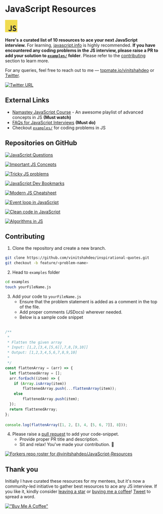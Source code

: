 # JavaScript Resources

<a href="https://vinitshahdeo.github.io/JavaScript-Resources/"><code><img height="40" src="https://raw.githubusercontent.com/github/explore/80688e429a7d4ef2fca1e82350fe8e3517d3494d/topics/javascript/javascript.png"></code></a>

**Here's a curated list of 10 resources to ace your next JavaScript interview.** For learning, [javascript.info](https://javascript.info/) is highly recommended. **If you have encountered any coding problems in the JS interview, please raise a PR to add your solution to [`examples/`](./examples) folder**. Please refer to the [contributing](#contributing) section to learn more.

For any queries, feel free to reach out to me — [topmate.io/vinitshahdeo](https://topmate.io/vinitshahdeo) or [Twitter](https://twitter.com/Vinit_Shahdeo).

[![Twitter URL](https://img.shields.io/twitter/url?label=Share%20on%20Twitter&style=social&url=https%3A%2F%2Ftwitter.com%2Fintent%2Ftweet%3Furl%3Dhttps%253A%252F%252Fgithub.com%252Fvinitshahdeo%252FJavaScript-Resources%252F%26text%3DCurated%2520list%2520of%2520resources%2520by%2520%40Vinit_Shahdeo%2520to%2520ace%2520your%2520next%2520JavaScript%2520interview.%26hashtags%3Djavascript%252C%2520interviews%252C%2520resoucres)](https://twitter.com/intent/tweet?url=https%3A%2F%2Fgithub.com%2Fvinitshahdeo%2FJavaScript-Resources%2F&text=Curated%20list%20of%20resources%20by%20@Vinit_Shahdeo%20to%20ace%20your%20next%20JavaScript%20interview.&hashtags=javascript%2Cinterviews%2Cresources)

## External Links

- [Namastey JavaScript Course](https://www.youtube.com/watch?v=pN6jk0uUrD8) - An awesome playlist of advanced concepts in JS **(Must watch)**
- [FAQs for JavaScript Interviews](https://www.interviewbit.com/javascript-interview-questions/) **(Must do)**
- Checkout [`examples/`](./examples) for coding problems in JS

## Repositories on GitHub

[![JavaScript Questions](https://github-readme-stats.vercel.app/api/pin/?username=lydiahallie&repo=javascript-questions)](https://github.com/lydiahallie/javascript-questions) 

[![Important JS Concepts](https://github-readme-stats.vercel.app/api/pin/?username=leonardomso&repo=33-js-concepts)](https://github.com/leonardomso/33-js-concepts)

[![Tricky JS problems](https://github-readme-stats.vercel.app/api/pin/?username=denysdovhan&repo=wtfjs)](https://github.com/denysdovhan/wtfjs)

[![JavaScript Dev Bookmarks](https://github-readme-stats.vercel.app/api/pin/?username=didicodes&repo=javascript-dev-bookmarks)](https://github.com/didicodes/javascript-dev-bookmarks)

[![Modern JS Cheatsheet](https://github-readme-stats.vercel.app/api/pin/?username=mbeaudru&repo=modern-js-cheatsheet)](https://github.com/mbeaudru/modern-js-cheatsheet)

[![Event loop in JavaScript](https://github-readme-stats.vercel.app/api/pin/?username=vinitshahdeo&repo=Event-Loop-In-JavaScript)](https://github.com/vinitshahdeo/Event-Loop-In-JavaScript)

[![Clean code in JavaScript](https://github-readme-stats.vercel.app/api/pin/?username=ryanmcdermott&repo=clean-code-javascript)](https://github.com/ryanmcdermott/clean-code-javascript)

[![Algorithms in JS](https://github-readme-stats.vercel.app/api/pin/?username=trekhleb&repo=javascript-algorithms)](https://github.com/trekhleb/javascript-algorithms)

## Contributing

1. Clone the repository and create a new branch.

```bash
git clone https://github.com/vinitshahdeo/inspirational-quotes.git
git checkout -b feature/<problem-name>
```

2. Head to `examples` folder

```bash
cd examples
touch yourFileName.js
```

3. Add your code to `yourFileName.js`
   - Ensure that the problem statement is added as a comment in the top of the file.
   - Add proper comments (JSDocs) wherever needed.
   - Below is a sample code snippet

```js

/**
 *
 * Flatten the given array
 * Input: [1,2,[3,4,[5,6]],7,8,[9,10]]
 * Output: [1,2,3,4,5,6,7,8,9,10]
 *
 */
const flattenArray = (arr) => {
  let flattenedArray = [];
  arr.forEach((item) => {
    if (Array.isArray(item))
        flattenedArray.push(...flattenArray(item));
    else 
        flattenedArray.push(item);
  });
  return flattenedArray;
};

console.log(flattenArray([1, 2, [3, 4, [5, 6, 7]], 8]));

```

4. Please raise a [pull request](https://github.com/vinitshahdeo/JavaScript-Resources/pulls) to add your code-snippet.
   - Provide proper PR title and description.
   - Sit and relax! You've made your contribution. 🎉
   
[![Forkers repo roster for @vinitshahdeo/JavaScript-Resources](https://reporoster.com/forks/vinitshahdeo/JavaScript-Resources)](https://github.com/vinitshahdeo/JavaScript-Resources/network/members)

## Thank you

Initially I have curated these resources for my mentees, but it's now a community-led initiative to gather best resources to ace any JS interview. If you like it, kindly consider [leaving a star](https://github.com/vinitshahdeo/JavaScript-Resources/stargazers) or [buying me a coffee](https://www.buymeacoffee.com/vinitshahdeo)! [Tweet](https://twitter.com/intent/tweet?url=https%3A%2F%2Fgithub.com%2Fvinitshahdeo%2FJavaScript-Resources%2F&text=Curated%20list%20of%20resources%20by%20@Vinit_Shahdeo%20to%20ace%20your%20next%20JavaScript%20interview.&hashtags=javascript%2Cinterviews%2Cresources) to spread a word.

[!["Buy Me A Coffee"](https://www.buymeacoffee.com/assets/img/custom_images/orange_img.png)](https://www.buymeacoffee.com/vinitshahdeo)
